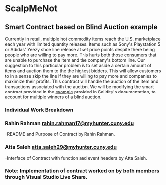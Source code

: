 # ScalpMeNot 
## Smart Contract based on Blind Auction example


Currently in retail, multiple hot commodity items reach the U.S. marketplace each year 
with limited quantity releases. Items such as Sony's Playstation 5 or Adidas' Yeezy shoe 
line release at set price points despite there being people who are willing to pay more. 
This hurts both those consumers that are unable to purchase the item and the company's 
bottom line. Our suggestion to this particular problem is to set aside a certain amount 
of items and auction them to the the highest bidders. This will allow customers to in a 
sense skip the line if they are willing to pay more and companies to maximize their profits. 
This contract will handle the auction of the item and transactions associated with the auction.
We will be modifying the smart contract provided in the [example](https://docs.soliditylang.org/en/v0.5.13/solidity-by-example.html#id2) provided in Solidity's documentation, to account for multiple winners of a blind auction.


### Individual Work Breakdown


### Rahin Rahman rahin.rahman17@myhunter.cuny.edu
-README and Purpose of Contract by Rahin Rahman.

### Atta Saleh atta.saleh29@myhunter.cuny.edu
-Interface of Contract with function and event headers by Atta Saleh.

### Note: Implementation of contract worked on by both members through Visual Studio Live Share.
